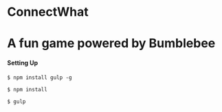 # ConnectWhat
A fun game powered by Bumblebee
=======

#### Setting Up

```
$ npm install gulp -g
```

```
$ npm install
```

```
$ gulp
```

